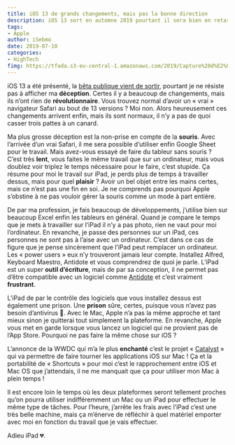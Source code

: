 ```yaml
---
title: iOS 13 de grands changements, mais pas la bonne direction
description: iOS 13 sort en automne 2019 pourtant il sera bien en retard des attentes. Malgré l’enthousiasme général, il ne fait que mettre à niveau (à peine) iOS avec Mac OS, dieu merci nous aurons enfin un vrai Safari. 
tags: 
- Apple
author: iSebmo
date: 2019-07-10
categories: 
- HighTech
fimg: https://tfada.s3-eu-central-1.amazonaws.com/2019/Capture%20d%E2%80%99e%CC%81cran%202019-07-01%20a%CC%80%2016.45.44.jpeg
---
```


iOS 13 a été présenté, la [bêta publique vient de sortir](https://beta.apple.com/profile), pourtant je ne résiste pas à afficher ma **déception**. Certes il y a beaucoup de changements, mais ils n’ont rien de **révolutionnaire**. Vous trouvez normal d’avoir un « vrai » navigateur Safari au bout de 13 versions ? Moi non. Alors heureusement ces changements arrivent enfin, mais ils sont normaux, il n’y a pas de quoi casser trois pattes à un canard.

Ma plus grosse déception est la non-prise en compte de la **souris**. Avec l’arrivée d’un vrai Safari, il me sera possible d’utiliser enfin Google Sheet pour le travail. Mais avez-vous essayé de faire du tableur sans souris ? C’est très **lent**, vous faites le même travail que sur un ordinateur, mais vous doublez voir triplez le temps nécessaire pour le faire, c’est stupide. 
Ça résume pour moi le travail sur iPad, je perds plus de temps à travailler dessus, mais pour quel **plaisir** ? Avoir un bel objet entre les mains certes, mais ce n’est pas une fin en soi. 
Je ne comprends pas pourquoi Apple s’obstine à ne pas vouloir gérer la souris comme un mode à part entière. 

De par ma profession, je fais beaucoup de développements, j’utilise bien sur beaucoup Excel enfin les tableurs en général. Quand je compare le temps que je mets à travailler sur l’iPad il n’y a pas photo, rien ne vaut pour moi l’ordinateur. 
En revanche, je passe des personnes sur un iPad, ces personnes ne sont pas à l’aise avec un ordinateur. C’est dans ce cas de figure que je pense sincèrement que l’iPad peut remplacer un ordinateur. Les « power users » eux n’y trouveront jamais leur compte. Installez Alfred, Keyboard Maestro, Antidote et vous comprendrez de quoi je parle. 
L’iPad est un super **outil d’écriture**, mais de par sa conception, il ne permet pas d’être compatible avec un logiciel comme [Antidote](https://tfada.fr/corriger-vos-fautes-dorthographe-depuis-nimporte-o%C3%B9./) et c’est vraiment **frustrant**. 

L’iPad de par le contrôle des logiciels que vous installez dessus est également une prison. Une **prison** sûre, certes, puisque vous n’avez pas besoin d’antivirus 🦠.
Avec le Mac, Apple n’a pas la même approche et tant mieux sinon je quitterai tout simplement la plateforme. En revanche, Apple vous met en garde lorsque vous lancez un logiciel qui ne provient pas de l’App Store. Pourquoi ne pas faire la même chose sur iOS ?

L’annonce de la WWDC qui m’a le plus **enchanté** c’est le projet « [Catalyst](https://fr.wikipedia.org/wiki/MacOS_Catalina#Catalyst) » qui va permettre de faire tourner les applications iOS sur Mac ! Ça et la portabilité de « Shortcuts » pour moi c’est le rapprochement entre iOS et Mac OS que j’attendais, il ne me manquait que ça pour utiliser mon Mac à plein temps !

Il est encore loin le temps où les deux plateformes seront tellement proches qu’on pourra utiliser indifféremment un Mac ou un iPad pour effectuer le même type de tâches. Pour l’heure, j’arrête les frais avec l’iPad c’est une très belle machine, mais ça m’énerve de réfléchir à quel matériel emporter avec moi en fonction du travail que je vais effectuer. 

Adieu iPad 💔. 
